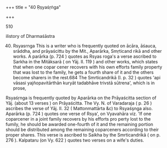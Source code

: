 +++
title = "40 Ṛṣyaśṛṅga"

+++

510 

ilistory of Dharmaśāstra 

40. Rsyasrnga This is a writer who is frequently quoted on ācāra, āśauca, srāddha, and prāyaścittu by the Mit., Aparārka, Smṛticand rikā and other works. A parārka (p. 724 ) quotes as Rsyas roga's a verse ascribed to Sarkha in the Mitāksarā ( on Yāj. II. 119 ) and other works, which states that when one copar cener recovers with his own efforts family property that was lost to the family, he gets a fourth share of it and the others become sharers in the rest.684 The Smrticandrikā (I. p. 32 ) quotes 'api vāsasi yajñopavitārthān kuryāt tadabhāve trivstā sūtrena', which is in prose, 

Rsyaśṛnga is frequently quoted by Aparārka on the Prāyaścitta section of Yāj. (about 13 verses ) on Prāyaścitta. The Vy. N. of Varadaraja ( p. 26 ) ascribes the verse of Yāj. II. 32 ( Mattonmattārta &c) to Rsyaśşnga also. Aparārka (p. 724 ) quotes one verse of Rsya', on Vyavahāra viz. 'If one coparcener in a joint family recovers by his efforts pro perty lost to the fumily, he should be awarded one-fourth of it and the remaining portion should be distributed among the remaining coparceners according to their proper shares. This verse is ascribed to Saikha by the Smrticandrikā ( on p. 276 ). Kalpataru (on Vy. 622 ) quotes two verses on a wife's duties. 
